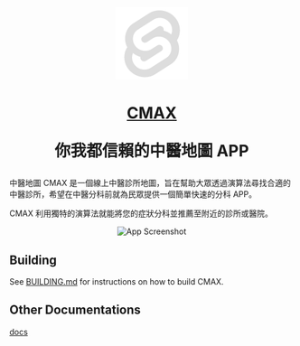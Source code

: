 <div align="center">
  <img src="./static/favicon.png" width="128">
  <h1 style="border-bottom: none;">
    <b><a href="#">CMAX</a></b> <br>
    <p>你我都信賴的中醫地圖 APP</p>
  </h1>
</div>

<p>中醫地圖 CMAX 是一個線上中醫診所地圖，旨在幫助大眾透過演算法尋找合適的中醫診所，希望在中醫分科前就為民眾提供一個簡單快速的分科 APP。</p>
<p>CMAX 利用獨特的演算法就能將您的症狀分科並推薦至附近的診所或醫院。</p>
<div align="center">
  <img width="612" alt="App Screenshot" src="https://github.com/CMUH-CMAX/the_cmax_frontend/assets/20425883/6f2dd869-12f7-4628-a146-a7061f0ad69e">
</div>

## Building

See [BUILDING.md](./docs/BUILDING.md) for instructions on how to build CMAX.

## Other Documentations

[docs](./docs)
